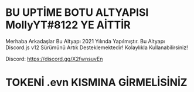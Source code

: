 BU UPTİME BOTU ALTYAPISI MollyYT#8122 YE AİTTİR
=================

Merhaba Arkadaşlar Bu Altyapı 2021 Yılında Yapılmıştır. Bu Altyapı Discord.js v12 Sürümünü Artık Desteklemektedir! Kolaylıkla Kullanabilirsiniz!

Discord: https://discord.gg/X2fwnsuvEn

TOKENİ .evn KISMINA GİRMELİSİNİZ
=================
